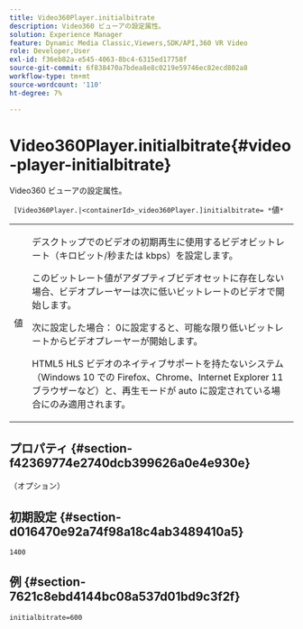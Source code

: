 ```yaml
---
title: Video360Player.initialbitrate
description: Video360 ビューアの設定属性。
solution: Experience Manager
feature: Dynamic Media Classic,Viewers,SDK/API,360 VR Video
role: Developer,User
exl-id: f36eb82a-e545-4063-8bc4-6315ed17758f
source-git-commit: 6f838470a7bdea8e8c0219e59746ec82ecd802a8
workflow-type: tm+mt
source-wordcount: '110'
ht-degree: 7%

---
```


# Video360Player.initialbitrate{#video-player-initialbitrate}

Video360 ビューアの設定属性。

` [Video360Player.|<containerId>_video360Player.]initialbitrate= *`値`*`

<table id="table_C616483932C2482CA9794DDD7313FD7C"> 
 <tbody> 
  <tr> 
   <td colname="col1"> <p> <span class="codeph"> 値</span> </p> </td> 
   <td colname="col2"> <p> デスクトップでのビデオの初期再生に使用するビデオビットレート（キロビット/秒または kbps）を設定します。 </p> <p>このビットレート値がアダプティブビデオセットに存在しない場合、ビデオプレーヤーは次に低いビットレートのビデオで開始します。 </p> <p>次に設定した場合： <span class="codeph"> 0</span>に設定すると、可能な限り低いビットレートからビデオプレーヤーが開始します。 </p> <p>HTML5 HLS ビデオのネイティブサポートを持たないシステム（Windows 10 での Firefox、Chrome、Internet Explorer 11 ブラウザーなど）と、再生モードが auto に設定されている場合にのみ適用されます。 </p> </td> 
  </tr> 
 </tbody> 
</table>

## プロパティ {#section-f42369774e2740dcb399626a0e4e930e}

（オプション）

## 初期設定 {#section-d016470e92a74f98a18c4ab3489410a5}

`1400`

## 例 {#section-7621c8ebd4144bc08a537d01bd9c3f2f}

```
initialbitrate=600
```
